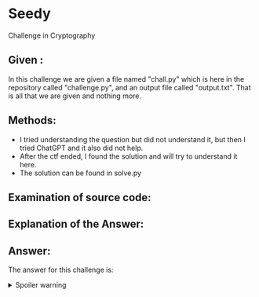 # Seedy

Challenge in Cryptography

## Given :

In this challenge we are given a file named "chall.py" which is here in the repository called "challenge.py", and an output file called "output.txt". That is all that we are given and nothing more. 

## Methods:

- I tried understanding the question but did not understand it, but then I tried ChatGPT and it also did not help. 
- After the ctf ended, I found the solution and will try to understand it here. 
- The solution can be found in solve.py 

## Examination of source code: 


## Explanation of the Answer:



## Answer: 

The answer for this challenge is: 

<details>
  <summary>Spoiler warning</summary>
  
  ```
  idek{aH-n0t-s0-r4nd0m-aft3r-4ll}
  ```
  
</details>
